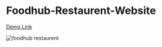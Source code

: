 # Foodhub-Restaurent-Website
<a href="https://sakibb7.github.io/Foodhub-Restaurent-Website/" > Demo Link </a>

![foodhub restaurent](https://user-images.githubusercontent.com/64696901/184841667-97f171a3-1d09-4218-a443-c14b6a75f066.png)
